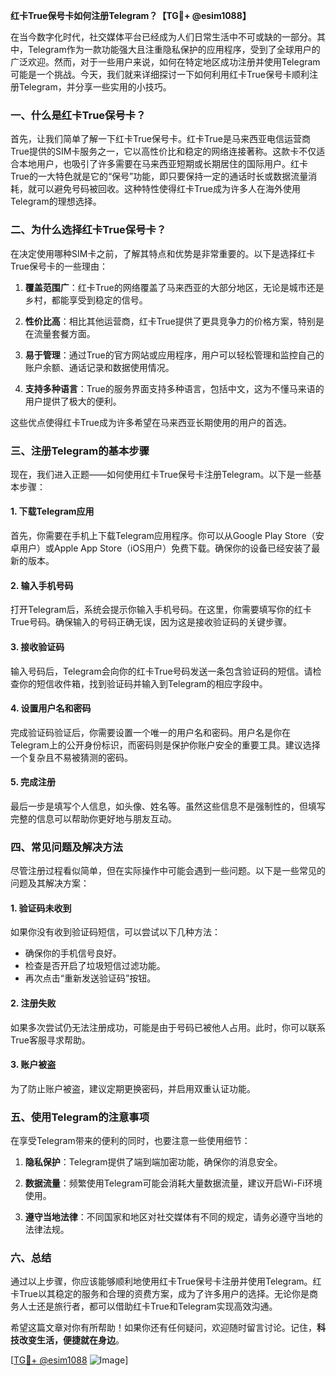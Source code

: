 **红卡True保号卡如何注册Telegram？【TG💪+ @esim1088】**

在当今数字化时代，社交媒体平台已经成为人们日常生活中不可或缺的一部分。其中，Telegram作为一款功能强大且注重隐私保护的应用程序，受到了全球用户的广泛欢迎。然而，对于一些用户来说，如何在特定地区成功注册并使用Telegram可能是一个挑战。今天，我们就来详细探讨一下如何利用红卡True保号卡顺利注册Telegram，并分享一些实用的小技巧。

### 一、什么是红卡True保号卡？

首先，让我们简单了解一下红卡True保号卡。红卡True是马来西亚电信运营商True提供的SIM卡服务之一，它以高性价比和稳定的网络连接著称。这款卡不仅适合本地用户，也吸引了许多需要在马来西亚短期或长期居住的国际用户。红卡True的一大特色就是它的“保号”功能，即只要保持一定的通话时长或数据流量消耗，就可以避免号码被回收。这种特性使得红卡True成为许多人在海外使用Telegram的理想选择。

### 二、为什么选择红卡True保号卡？

在决定使用哪种SIM卡之前，了解其特点和优势是非常重要的。以下是选择红卡True保号卡的一些理由：

1. **覆盖范围广**：红卡True的网络覆盖了马来西亚的大部分地区，无论是城市还是乡村，都能享受到稳定的信号。
   
2. **性价比高**：相比其他运营商，红卡True提供了更具竞争力的价格方案，特别是在流量套餐方面。
   
3. **易于管理**：通过True的官方网站或应用程序，用户可以轻松管理和监控自己的账户余额、通话记录和数据使用情况。
   
4. **支持多种语言**：True的服务界面支持多种语言，包括中文，这为不懂马来语的用户提供了极大的便利。

这些优点使得红卡True成为许多希望在马来西亚长期使用的用户的首选。

### 三、注册Telegram的基本步骤

现在，我们进入正题——如何使用红卡True保号卡注册Telegram。以下是一些基本步骤：

#### 1. 下载Telegram应用

首先，你需要在手机上下载Telegram应用程序。你可以从Google Play Store（安卓用户）或Apple App Store（iOS用户）免费下载。确保你的设备已经安装了最新的版本。

#### 2. 输入手机号码

打开Telegram后，系统会提示你输入手机号码。在这里，你需要填写你的红卡True号码。确保输入的号码正确无误，因为这是接收验证码的关键步骤。

#### 3. 接收验证码

输入号码后，Telegram会向你的红卡True号码发送一条包含验证码的短信。请检查你的短信收件箱，找到验证码并输入到Telegram的相应字段中。

#### 4. 设置用户名和密码

完成验证码验证后，你需要设置一个唯一的用户名和密码。用户名是你在Telegram上的公开身份标识，而密码则是保护你账户安全的重要工具。建议选择一个复杂且不易被猜测的密码。

#### 5. 完成注册

最后一步是填写个人信息，如头像、姓名等。虽然这些信息不是强制性的，但填写完整的信息可以帮助你更好地与朋友互动。

### 四、常见问题及解决方法

尽管注册过程看似简单，但在实际操作中可能会遇到一些问题。以下是一些常见的问题及其解决方案：

#### 1. 验证码未收到

如果你没有收到验证码短信，可以尝试以下几种方法：
   - 确保你的手机信号良好。
   - 检查是否开启了垃圾短信过滤功能。
   - 再次点击“重新发送验证码”按钮。

#### 2. 注册失败

如果多次尝试仍无法注册成功，可能是由于号码已被他人占用。此时，你可以联系True客服寻求帮助。

#### 3. 账户被盗

为了防止账户被盗，建议定期更换密码，并启用双重认证功能。

### 五、使用Telegram的注意事项

在享受Telegram带来的便利的同时，也要注意一些使用细节：

1. **隐私保护**：Telegram提供了端到端加密功能，确保你的消息安全。
   
2. **数据流量**：频繁使用Telegram可能会消耗大量数据流量，建议开启Wi-Fi环境使用。
   
3. **遵守当地法律**：不同国家和地区对社交媒体有不同的规定，请务必遵守当地的法律法规。

### 六、总结

通过以上步骤，你应该能够顺利地使用红卡True保号卡注册并使用Telegram。红卡True以其稳定的服务和合理的资费方案，成为了许多用户的选择。无论你是商务人士还是旅行者，都可以借助红卡True和Telegram实现高效沟通。

希望这篇文章对你有所帮助！如果你还有任何疑问，欢迎随时留言讨论。记住，**科技改变生活，便捷就在身边**。

[[TG💪+ @esim1088](https://t.me/s/esim1088) ![Image](https://i.postimg.cc/4NQfJmqS/Snipaste-2025-05-13-00-14-12.png)]